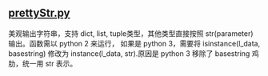 ## [prettyStr.py]()

美观输出字符串，支持 dict, list, tuple类型，其他类型直接按照 str(parameter) 输出。函数需以 python 2 来运行， 如果是 python 3，需要将 isinstance(l_data, basestring) 修改为 instance(l_data, str).原因是 python 3 移除了 basestring 鸡肋，统一用 str 表示。